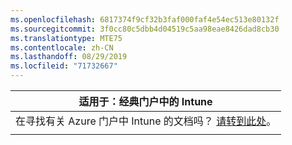 ```yaml
---
ms.openlocfilehash: 6817374f9cf32b3faf000faf4e54ec513e80132f
ms.sourcegitcommit: 3f0cc80c5dbb4d04519c5aa98eae8426dad8cb30
ms.translationtype: MTE75
ms.contentlocale: zh-CN
ms.lasthandoff: 08/29/2019
ms.locfileid: "71732667"
---
```

|                            适用于：经典门户中的 Intune                            |
|------------------------------------------------------------------------------------------------|
| 在寻找有关 Azure 门户中 Intune 的文档吗？ [请转到此处](/intune/what-is-intune)。 |
|                                                                                                |

